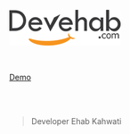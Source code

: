 


![Logo](https://raw.githubusercontent.com/Devehab/Website_me/master/Image/Log_me_B.png "Logo ")


<br>


[Demo](http://www.devehab.com/)

<br><br>

> Developer Ehab Kahwati